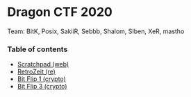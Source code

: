 # Dragon CTF 2020

Team: BitK, Posix, SakiiR, Sebbb, Shalom, SIben, XeR, mastho

### Table of contents

* [Scratchpad (web)](scratchpad)
* [RetroZeit (re)](retrozeit)
* [Bit Flip 1 (crypto)](bitflip1)
* [Bit Flip 3 (crypto)](bitflip3)

